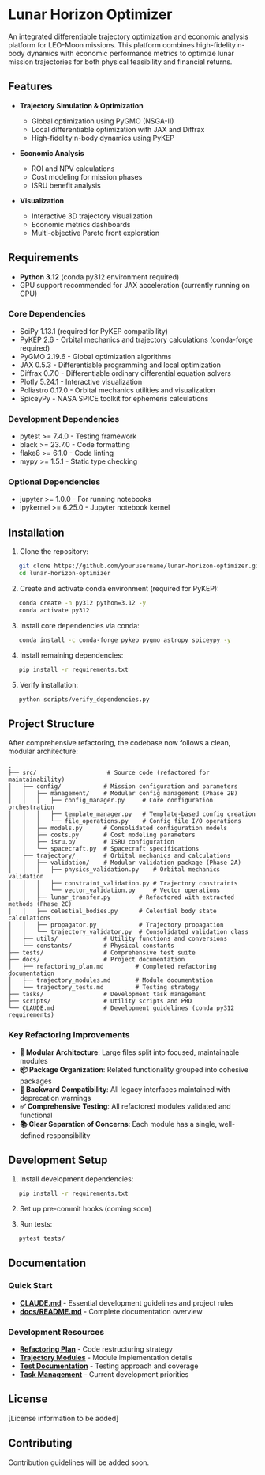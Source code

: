 # Lunar Horizon Optimizer

An integrated differentiable trajectory optimization and economic analysis platform for LEO-Moon missions. This platform combines high-fidelity n-body dynamics with economic performance metrics to optimize lunar mission trajectories for both physical feasibility and financial returns.

## Features

- **Trajectory Simulation & Optimization**
  - Global optimization using PyGMO (NSGA-II)
  - Local differentiable optimization with JAX and Diffrax
  - High-fidelity n-body dynamics using PyKEP

- **Economic Analysis**
  - ROI and NPV calculations
  - Cost modeling for mission phases
  - ISRU benefit analysis

- **Visualization**
  - Interactive 3D trajectory visualization
  - Economic metrics dashboards
  - Multi-objective Pareto front exploration

## Requirements

- **Python 3.12** (conda py312 environment required)
- GPU support recommended for JAX acceleration (currently running on CPU)

### Core Dependencies
- SciPy 1.13.1 (required for PyKEP compatibility)
- PyKEP 2.6 - Orbital mechanics and trajectory calculations (conda-forge required)
- PyGMO 2.19.6 - Global optimization algorithms
- JAX 0.5.3 - Differentiable programming and local optimization
- Diffrax 0.7.0 - Differentiable ordinary differential equation solvers
- Plotly 5.24.1 - Interactive visualization
- Poliastro 0.17.0 - Orbital mechanics utilities and visualization
- SpiceyPy - NASA SPICE toolkit for ephemeris calculations

### Development Dependencies
- pytest >= 7.4.0 - Testing framework
- black >= 23.7.0 - Code formatting
- flake8 >= 6.1.0 - Code linting
- mypy >= 1.5.1 - Static type checking

### Optional Dependencies
- jupyter >= 1.0.0 - For running notebooks
- ipykernel >= 6.25.0 - Jupyter notebook kernel

## Installation

1. Clone the repository:
```bash
   git clone https://github.com/yourusername/lunar-horizon-optimizer.git
   cd lunar-horizon-optimizer
   ```

2. Create and activate conda environment (required for PyKEP):
```bash
   conda create -n py312 python=3.12 -y
   conda activate py312
   ```

3. Install core dependencies via conda:
```bash
   conda install -c conda-forge pykep pygmo astropy spiceypy -y
   ```

4. Install remaining dependencies:
```bash
   pip install -r requirements.txt
   ```

5. Verify installation:
```bash
   python scripts/verify_dependencies.py
   ```

## Project Structure

After comprehensive refactoring, the codebase now follows a clean, modular architecture:

```
.
├── src/                    # Source code (refactored for maintainability)
│   ├── config/            # Mission configuration and parameters
│   │   ├── management/    # Modular config management (Phase 2B)
│   │   │   ├── config_manager.py     # Core configuration orchestration
│   │   │   ├── template_manager.py   # Template-based config creation
│   │   │   └── file_operations.py    # Config file I/O operations
│   │   ├── models.py      # Consolidated configuration models
│   │   ├── costs.py       # Cost modeling parameters
│   │   ├── isru.py        # ISRU configuration
│   │   └── spacecraft.py  # Spacecraft specifications
│   ├── trajectory/        # Orbital mechanics and calculations
│   │   ├── validation/    # Modular validation package (Phase 2A)
│   │   │   ├── physics_validation.py    # Orbital mechanics validation
│   │   │   ├── constraint_validation.py # Trajectory constraints
│   │   │   └── vector_validation.py     # Vector operations
│   │   ├── lunar_transfer.py        # Refactored with extracted methods (Phase 2C)
│   │   ├── celestial_bodies.py      # Celestial body state calculations
│   │   ├── propagator.py            # Trajectory propagation
│   │   └── trajectory_validator.py  # Consolidated validation class
│   ├── utils/             # Utility functions and conversions
│   └── constants/         # Physical constants
├── tests/                 # Comprehensive test suite
├── docs/                  # Project documentation
│   ├── refactoring_plan.md         # Completed refactoring documentation
│   ├── trajectory_modules.md       # Module documentation
│   └── trajectory_tests.md         # Testing strategy
├── tasks/                 # Development task management
├── scripts/               # Utility scripts and PRD
└── CLAUDE.md              # Development guidelines (conda py312 requirements)
```

### Key Refactoring Improvements

- **🔧 Modular Architecture**: Large files split into focused, maintainable modules
- **📦 Package Organization**: Related functionality grouped into cohesive packages
- **🔄 Backward Compatibility**: All legacy interfaces maintained with deprecation warnings
- **✅ Comprehensive Testing**: All refactored modules validated and functional
- **📚 Clear Separation of Concerns**: Each module has a single, well-defined responsibility

## Development Setup

1. Install development dependencies:
```bash
   pip install -r requirements.txt
   ```

2. Set up pre-commit hooks (coming soon)

3. Run tests:
```bash
   pytest tests/
   ```

## Documentation

### Quick Start
- **[CLAUDE.md](CLAUDE.md)** - Essential development guidelines and project rules
- **[docs/README.md](docs/README.md)** - Complete documentation overview

### Development Resources  
- **[Refactoring Plan](docs/refactoring_plan.md)** - Code restructuring strategy
- **[Trajectory Modules](docs/trajectory_modules.md)** - Module implementation details
- **[Test Documentation](docs/trajectory_tests.md)** - Testing approach and coverage
- **[Task Management](tasks/)** - Current development priorities

## License

[License information to be added]

## Contributing

Contribution guidelines will be added soon.